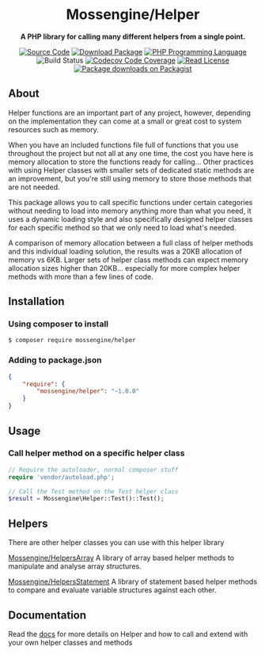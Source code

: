 <h1 align="center">Mossengine/Helper</h1>

<p align="center">
    <strong>A PHP library for calling many different helpers from a single point.</strong>
</p>

<p align="center">
    <a href="https://github.com/Mossengine/Helper"><img src="https://badgen.net/packagist/name/Mossengine/Helper" alt="Source Code"></a>
    <a href="https://packagist.org/packages/Mossengine/Helper"><img src="https://badgen.net/packagist/v/Mossengine/Helper" alt="Download Package"></a>
    <a href="https://php.net"><img src="https://badgen.net/packagist/php/Mossengine/Helper" alt="PHP Programming Language"></a>
    <img src="https://badgen.net/circleci/github/Mossengine/Helper/master?icon=circleci" alt="Build Status">
    <a href="https://codecov.io/github/Mossengine/Helper"><img src="https://badgen.net/codecov/c/github/Mossengine/Helper/master?icon=codecov" alt="Codecov Code Coverage"></a>
    <a href="https://github.com/Mossengine/Helper/blob/master/LICENSE"><img src="https://badgen.net/packagist/license/Mossengine/Helper" alt="Read License"></a>
    <a href="https://packagist.org/packages/Mossengine/Helper/stats"><img src="https://badgen.net/packagist/dt/Mossengine/Helper" alt="Package downloads on Packagist"></a>
</p>

## About
Helper functions are an important part of any project, however, depending on the implementation they can come at a small or great cost to system resources such as memory.

When you have an included functions file full of functions that you use throughout the project but not all at any one time, the cost you have here is memory allocation to store the functions ready for calling... Other practices with using Helper classes with smaller sets of dedicated static methods are an improvement, but you're still using memory to store those methods that are not needed.

This package allows you to call specific functions under certain categories without needing to load into memory anything more than what you need, it uses a dynamic loading style and also specifically designed helper classes for each specific method so that we only need to load what's needed.

A comparison of memory allocation between a full class of helper methods and this individual loading solution, the results was a 20KB allocation of memory vs 6KB. Larger sets of helper class methods can expect memory allocation sizes higher than 20KB... especially for more complex helper methods with more than a few lines of code.

## Installation

### Using composer to install
```
$ composer require mossengine/helper
```

### Adding to package.json
```json
{
    "require": {
        "mossengine/helper": "~1.0.0"
    }
}
```

## Usage

### Call helper method on a specific helper class 
```php
// Require the autoloader, normal composer stuff
require 'vendor/autoload.php';

// Call the Test method on the Test helper class
$result = Mossengine\Helper::Test()::Test();
```

## Helpers
There are other helper classes you can use with this helper library

[Mossengine/HelpersArray](https://github.com/Mossengine/HelpersArray)
A library of array based helper methods to manipulate and analyse array structures.

[Mossengine/HelpersStatement](https://github.com/Mossengine/HelpersStatement)
A library of statement based helper methods to compare and evaluate variable structures against each other.

## Documentation
Read the <a href="/docs/readme.md">docs</a> for more details on Helper and how to call and extend with your own helper classes and methods
